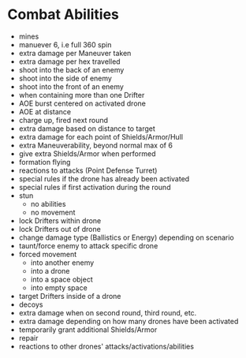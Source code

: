 # Combat Abilities

- mines
- manuever 6, i.e full 360 spin
- extra damage per Maneuver taken
- extra damage per hex travelled
- shoot into the back of an enemy
- shoot into the side of enemy
- shoot into the front of an enemy
- when containing more than one Drifter
- AOE burst centered on activated drone
- AOE at distance
- charge up, fired next round
- extra damage based on distance to target
- extra damage for each point of Shields/Armor/Hull
- extra Maneuverability, beyond normal max of 6
- give extra Shields/Armor when performed
- formation flying
- reactions to attacks (Point Defense Turret)
- special rules if the drone has already been activated
- special rules if first activation during the round
- stun 
    - no abilities 
    - no movement
- lock Drifters within drone
- lock Drifters out of drone
- change damage type (Ballistics or Energy) depending on scenario
- taunt/force enemy to attack specific drone
- forced movement
    - into another enemy
    - into a drone
    - into a space object
    - into empty space
- target Drifters inside of a drone
- decoys
- extra damage when on second round, third round, etc.
- extra damage depending on how many drones have been activated
- temporarily grant additional Shields/Armor
- repair
- reactions to other drones' attacks/activations/abilities